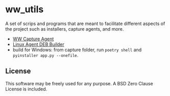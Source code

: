 # ww_utils

A set of scrips and programs that are meant to facilitate different aspects of the project such as installers, capture 
agents, and more.

- [WW Capture Agent](capture/docs/README.md)
- [Linux Agent DEB Builder](build-nix-agent/README.md)
- build for Windows: from capture folder, run `poetry shell` and `pyinstaller app.py --onefile`.

## License

This software may be freely used for any purpose. A BSD Zero Clause License is included.